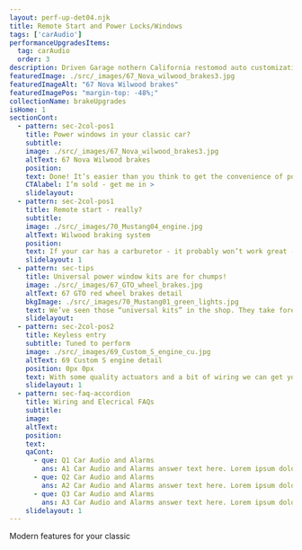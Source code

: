 ```yaml
---
layout: perf-up-det04.njk
title: Remote Start and Power Locks/Windows
tags: ['carAudio']
performanceUpgradesItems:
  tag: carAudio
  order: 3
description: Driven Garage nothern California restomod auto customization and repair shop
featuredImage: ./src/_images/67_Nova_wilwood_brakes3.jpg
featuredImageAlt: "67 Nova Wilwood brakes"
featuredImagePos: "margin-top: -48%;"
collectionName: brakeUpgrades
isHome: 1
sectionCont:
  - pattern: sec-2col-pos1
    title: Power windows in your classic car?
    subtitle: 
    image: ./src/_images/67_Nova_wilwood_brakes3.jpg
    altText: 67 Nova Wilwood brakes
    position: 
    text: Done! It’s easier than you think to get the convenience of power windows in most cars. We buy kits from companies like NuRelics and Electric Life to make it happen. We don’t even need to put ugly switches in to make them work - rather install window crank switches that turn your existing crank handle into an up / down switch. Pretty neat!
    CTAlabel: I’m sold - get me in >
    slidelayout:
  - pattern: sec-2col-pos1
    title: Remote start - really?
    subtitle: 
    image: ./src/_images/70_Mustang04_engine.jpg
    altText: Wilwood braking system
    position: 
    text: If your car has a carburetor - it probably won’t work great - but for cars with Sniper systems, LS swaps and other modern engines - totally doable. Imagine having your car cool when you get in on a hot day - or warm on a cold day… super neat.
    slidelayout: 1
  - pattern: sec-tips
    title: Universal power window kits are for chumps!
    image: ./src/_images/67_GTO_wheel_brakes.jpg
    altText: 67 GTO red wheel brakes detail
    bkgImage: ./src/_images/70_Mustang01_green_lights.jpg
    text: We’ve seen those “universal kits” in the shop. They take forever to install and set up - then break 2 weeks later. A properly engineered kit is the only way to go. If it’s not available, we may be able to make something work - but we won’t use cheap stuff.
    slidelayout:
  - pattern: sec-2col-pos2
    title: Keyless entry
    subtitle: Tuned to perform
    image: ./src/_images/69_Custom_S_engine_cu.jpg
    altText: 69 Custom S engine detail
    position: 0px 0px
    text: With some quality actuators and a bit of wiring we can get you opening your doors, and trunk remotely in no time. Sometimes it’s the little things that make a difference in the drive and not fumbling for the door key can be one of them.
    slidelayout: 1
  - pattern: sec-faq-accordion
    title: Wiring and Elecrical FAQs
    subtitle: 
    image: 
    altText: 
    position: 
    text: 
    qaCont:
      - que: Q1 Car Audio and Alarms
        ans: A1 Car Audio and Alarms answer text here. Lorem ipsum dolor sit amet, consectetur adipiscing elit. Cras vitae dolor id enim iaculis bibendum. Fusce ut pellentesque erat.
      - que: Q2 Car Audio and Alarms
        ans: A2 Car Audio and Alarms answer text here. Lorem ipsum dolor sit amet, consectetur adipiscing elit. Cras vitae dolor id enim iaculis bibendum. Fusce ut pellentesque erat.
      - que: Q3 Car Audio and Alarms
        ans: A3 Car Audio and Alarms answer text here. Lorem ipsum dolor sit amet, consectetur adipiscing elit. Cras vitae dolor id enim iaculis bibendum. Fusce ut pellentesque erat.
    slidelayout: 1
---
```


Modern features for your classic